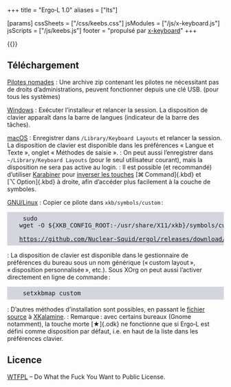 +++
title = "Ergo‑L 1.0"
aliases = ["lts"]

[params]
cssSheets = ["/css/keebs.css"]
jsModules = ["/js/x-keyboard.js"]
jsScripts = ["/js/keebs.js"]
footer = "propulsé par [x-keyboard](https://onedeadkey.github.io/x-keyboard)"
+++


<style>
  dt { font-weight: bold; }
  dd p { margin: 0.2em 0; }
  code { font-family: monospace; }
  pre { background-color: #6684; padding: 0.5em 2em; }
</style>

{{<x-keyboard name="Ergo‑L" data="ergol" class="odk">}}


Téléchargement
--------------------------------------------------------------------------------

[Pilotes nomades][]
: Une archive zip contenant les pilotes ne nécessitant pas de droits
d’administrations, peuvent fonctionner depuis une clé USB. (pour tous les
systèmes)

[Windows][]
: Exécuter l’installeur et relancer la session. La disposition de clavier
apparaît dans la barre de langues (indicateur de la barre des tâches).

[macOS][]
: Enregistrer dans `/Library/Keyboard Layouts` et relancer la session. La
disposition de clavier est disponible dans les préférences « Langue et Texte »,
onglet « Méthodes de saisie ».
: On peut aussi l’enregistrer dans `~/Library/Keyboard Layouts` (pour le seul
utilisateur courant), mais la disposition ne sera pas active au login.
: Il est possible (et recommandé) d’utiliser [Karabiner][] pour [inverser les
touches](karabiner_settings.png) [⌘ Command]{.kbd} et [⌥ Option]{.kbd} à droite,
afin d’accéder plus facilement à la couche de symboles.

[GNU/Linux][]
: Copier ce pilote dans `xkb/symbols/custom` : <pre>
    sudo wget -O ${XKB_CONFIG_ROOT:-/usr/share/X11/xkb}/symbols/custom \
    https://github.com/Nuclear-Squid/ergol/releases/download/ergol-v1.0.0/ergol.xkb_symbols </pre>
: La disposition de clavier est disponible dans le gestionnaire de préférences du
bureau sous un nom générique (« custom layout », « disposition personnalisée »,
etc.). Sous XOrg on peut aussi l’activer directement en ligne de commande : <pre>
    setxkbmap custom </pre>
: D’autres méthodes d’installation sont possibles, en passant le [fichier
source][] à [XKalamine][].
: Remarque : avec certains bureaux (Gnome notamment), la touche morte [★]{.odk}
ne fonctionne que si Ergo‑L est défini comme disposition par défaut, i.e. en
haut de la liste dans les préférences clavier.


Licence
--------------------------------------------------------------------------------

[WTFPL](http://wtfpl.net/) – Do What the Fuck You Want to Public License.


[fichier source]:  /layouts/ergol.toml
[Pilotes nomades]: https://github.com/Nuclear-Squid/ergol/releases/download/ergol-v1.0.0/ergol_nomade.zip
[Windows]:         https://github.com/Nuclear-Squid/ergol/releases/download/ergol-v1.0.0/ergol_kbd.exe
[macOS]:           https://github.com/Nuclear-Squid/ergol/releases/download/ergol-v1.0.0/ergol.keylayout
[GNU/Linux]:       https://github.com/Nuclear-Squid/ergol/releases/download/ergol-v1.0.0/ergol.xkb_symbols
[XKalamine]:       https://github.com/OneDeadKey/kalamine#xkalamine
[Karabiner]:       https://karabiner-elements.pqrs.org
